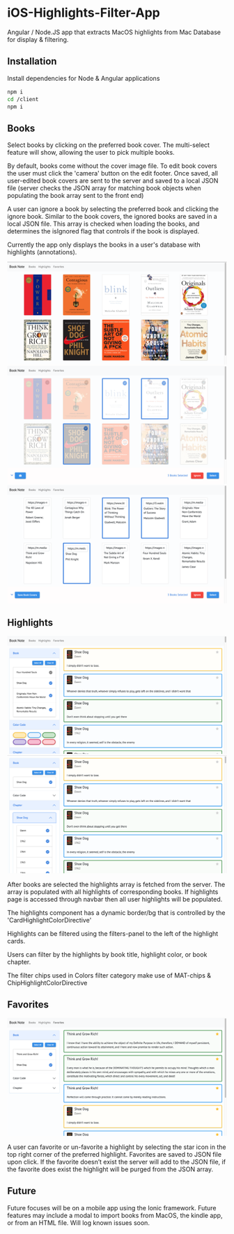 # iOS-Highlights-Filter-App
Angular / Node.JS app that extracts MacOS highlights from Mac Database for display &amp; filtering.

## Installation

Install dependencies for Node & Angular applications

```bash
npm i
cd /client
npm i 
```

## Books
Select books by clicking on the preferred book cover. The multi-select feature will show, allowing the user to pick multiple books.   

By default, books come without the cover image file. To edit book covers the user must click the 'camera' button on the edit footer. Once saved, all user-edited book covers are sent to the server and saved to a local JSON file (server checks the JSON array for matching book objects when populating the book array sent to the front end)

A user can ignore a book by selecting the preferred book and clicking the ignore book. Similar to the book covers, the ignored books are saved in a local JSON file. This array is checked when loading the books, and determines the isIgnored flag that controls if the book is displayed. 

Currently the app only displays the books in a user's database with highlights (annotations). 

![Alt text](screenshots/home.png?raw=true "Home")
![Alt text](screenshots/home2.png?raw=true "Home2")
![Alt text](screenshots/home3.png?raw=true "Home3")


## Highlights
![Alt text](screenshots/highlights.png?raw=true "Highlights")
![Alt text](screenshots/highlights2.png?raw=true "Highlights2")

After books are selected the highlights array is fetched from the server. The array is populated with all highlights of corresponding books. If highlights page is accessed through navbar then all user highlights will be populated.

The highlights component has a dynamic border/bg that is controlled by the 'CardHighlightColorDirective'  

Highlights can be filtered using the filters-panel to the left of the highlight cards.

Users can filter by the highlights by book title, highlight color, or book chapter. 

The filter chips used in Colors filter category make use of MAT-chips & ChipHighlightColorDirective

## Favorites

![Alt text](screenshots/favorites.png?raw=true "Favorites")

A user can favorite or un-favorite a highlight by selecting the star icon in the top right corner of the preferred highlight.
Favorites are saved to JSON file upon click. If the favorite doesn’t exist the server will add to the JSON file, if the favorite does exist the highlight will be purged from the JSON array. 
 
## Future
Future focuses will be on a mobile app using the Ionic framework. Future features may include a modal to import books from MacOS, the kindle app, or from an HTML file.
Will log known issues soon. 
